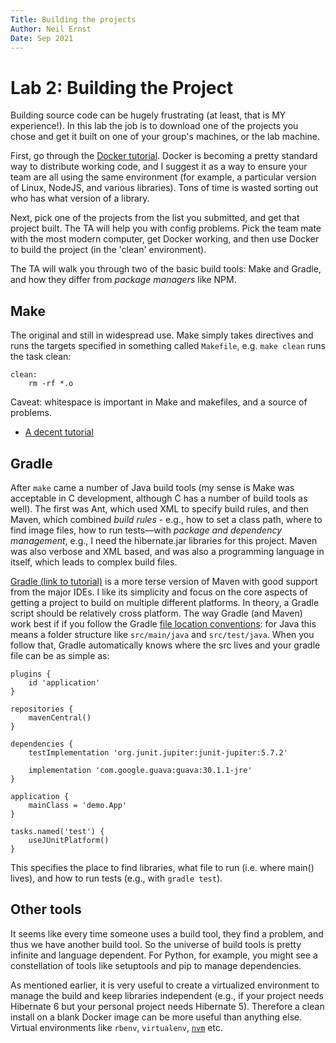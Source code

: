 ```yaml
---
Title: Building the projects
Author: Neil Ernst
Date: Sep 2021
---
```


# Lab 2: Building the Project

Building source code can be hugely frustrating (at least, that is MY experience!). In this lab the job is to download one of the projects you chose and get it built on one of your group's machines, or the lab machine. 

First, go through the [Docker tutorial](docker.md). Docker is becoming a pretty standard way to distribute working code, and I suggest it as a way to ensure your team are all using the same environment (for example, a particular version of Linux, NodeJS, and various libraries). Tons of time is wasted sorting out who has what version of a library. 

Next, pick one of the projects from the list you submitted, and get that project built. The TA will help you with config problems. Pick the team mate with the most modern computer, get Docker working, and then use Docker to build the project (in the 'clean' environment). 

The TA will walk you through two of the basic build tools: Make and Gradle, and how they differ from *package managers* like NPM.

## Make

The original and still in widespread use. Make simply takes directives and runs the targets specified in something called `Makefile`, e.g. `make clean` runs the task clean:

```
clean:
	rm -rf *.o
```

Caveat: whitespace is important in Make and makefiles, and a source of problems.

* [A decent tutorial](https://www.tutorialspoint.com/makefile/why_makefile.htm)

## Gradle

After `make` came a number of Java build tools (my sense is Make was acceptable in C development, although C has a number of build tools as well). The first was Ant, which used XML to specify build rules, and then Maven, which combined *build rules* - e.g., how to set a class path, where to find image files, how to run tests—with *package and dependency management*, e.g., I need the hibernate.jar libraries for this project. Maven was also verbose and XML based, and was also a programming language in itself, which leads to complex build files. 

[Gradle (link to tutorial)](https://docs.gradle.org/current/userguide/getting_started.html) is a more terse version of Maven with good support from the major IDEs. I like its simplicity and focus on the core aspects of getting a project to build on multiple different platforms. In theory, a Gradle script should be relatively cross platform. The way Gradle (and Maven) work best if if you follow the Gradle [file location conventions](https://docs.gradle.org/current/userguide/organizing_gradle_projects.html): for Java this means a folder structure like `src/main/java` and `src/test/java`. When you follow that, Gradle automatically knows where the src lives and your gradle file can be as simple as:

```
plugins {
    id 'application' 
}

repositories {
    mavenCentral() 
}

dependencies {
    testImplementation 'org.junit.jupiter:junit-jupiter:5.7.2' 

    implementation 'com.google.guava:guava:30.1.1-jre' 
}

application {
    mainClass = 'demo.App' 
}

tasks.named('test') {
    useJUnitPlatform() 
}
```

This specifies the place to find libraries, what file to run (i.e. where main() lives), and how to run tests (e.g., with `gradle test`). 

## Other tools

It seems like every time someone uses a build tool, they find a problem, and thus we have another build tool. So the universe of build tools is pretty infinite and language dependent. For Python, for example, you might see a constellation of tools like setuptools and pip to manage dependencies. 

As mentioned earlier, it is very useful to create a virtualized environment to manage the build and keep libraries independent (e.g., if your project needs Hibernate 6 but your personal project needs Hibernate 5). Therefore a clean install on a blank Docker image can be more useful than anything else. Virtual environments like `rbenv`, `virtualenv`, [`nvm`](https://github.com/nvm-sh/nvm) etc.